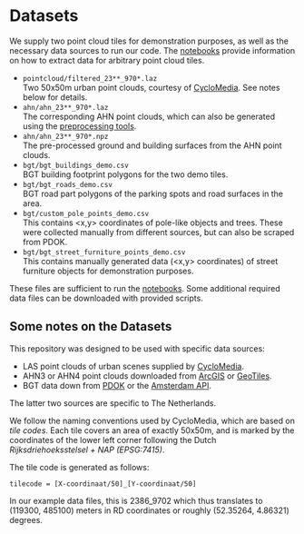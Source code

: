 # Datasets

We supply two point cloud tiles for demonstration purposes, as well as the necessary data sources to run our code. The [notebooks](../notebooks/) provide information on how to extract data for arbitrary point cloud tiles.

* `pointcloud/filtered_23**_970*.laz`  
  Two 50x50m urban point clouds, courtesy of [CycloMedia](https://www.cyclomedia.com/). See notes below for details.
* `ahn/ahn_23**_970*.laz`  
  The corresponding AHN point clouds, which can also be generated using the [preprocessing tools](../notebooks/1.%20AHN%20preprocessing.ipynb).
* `ahn/ahn_23**_970*.npz`  
  The pre-processed ground and building surfaces from the AHN point clouds.
* `bgt/bgt_buildings_demo.csv`  
  BGT building footprint polygons for the two demo tiles.
* `bgt/bgt_roads_demo.csv`  
  BGT road part polygons of the parking spots and road surfaces in the area.
* `bgt/custom_pole_points_demo.csv`  
  This contains <x,y> coordinates of pole-like objects and trees. These were collected manually from different sources, but can also be scraped from PDOK.
* `bgt/bgt_street_furniture_points_demo.csv`  
  This contains manually generated data (<x,y> coordinates) of street furniture objects for demonstration purposes.

These files are sufficient to run the [notebooks](../notebooks). Some additional required data files can be downloaded with provided scripts.


## Some notes on the Datasets

This repository was designed to be used with specific data sources:

* LAS point clouds of urban scenes supplied by [CycloMedia](https://www.cyclomedia.com/).
* AHN3 or AHN4 point clouds downloaded from [ArcGIS](https://www.arcgis.com/apps/Embed/index.html?appid=a3dfa5a818174aa787392e461c80f781) or [GeoTiles](https://geotiles.nl).
* BGT data down from [PDOK](https://www.pdok.nl/) or the [Amsterdam API](https://map.data.amsterdam.nl/maps/bgtobjecten?).

The latter two sources are specific to The Netherlands.

We follow the naming conventions used by CycloMedia, which are based on _tile codes_. Each tile covers an area of exactly 50x50m, and is marked by the coordinates of the lower left corner following the Dutch _Rijksdriehoeksstelsel + NAP (EPSG:7415)_.

The tile code is generated as follows:

`tilecode = [X-coordinaat/50]_[Y-coordinaat/50]`

In our example data files, this is 2386_9702 which thus translates to (119300, 485100) meters in RD coordinates or roughly (52.35264, 4.86321) degrees.
